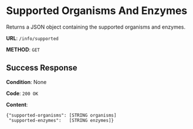 # Supported Organisms And Enzymes

Returns a JSON object containing the supported organisms and enzymes.

**URL**: `/info/supported`

**METHOD**: `GET`

## Success Response

**Condition**: None

**Code**: `200 OK`

**Content**:

```
{"supported-organisms": [STRING organisms]
 "supported-enzymes":   [STRING enzymes]}
```
